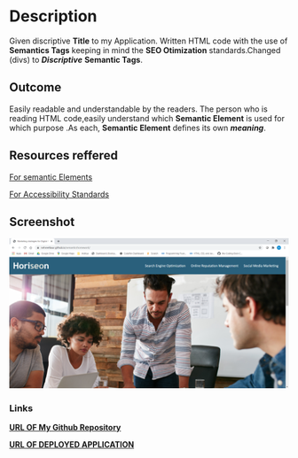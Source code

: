 # Description
Given discriptive **Title** to my Application.
Written HTML code with the use of **Semantics Tags** keeping in mind the **SEO Otimization** standards.Changed (divs)
to **_Discriptive_**  **Semantic Tags**.

## Outcome
Easily readable and understandable by the readers.
The person who is reading HTML code,easily understand which 
**Semantic Element** is used for which purpose .As each, 
**Semantic Element** defines its own **_meaning_**. 







## Resources reffered

[For semantic Elements](https://www.w3schools.com/html/html5_semantic_elements.asp)  

[For Accessibility Standards](https://developer.mozilla.org/en-US/docs/Learn/Accessibility/HTML)

## Screenshot
![mainlayout](assets/images/screenshots.png)

### Links
 [**URL OF My Github Repository**](https://github.com/nehreetkaur/semanticshomework)

[**URL OF DEPLOYED APPLICATION**](https://nehreetkaur.github.io/semanticshomework/)